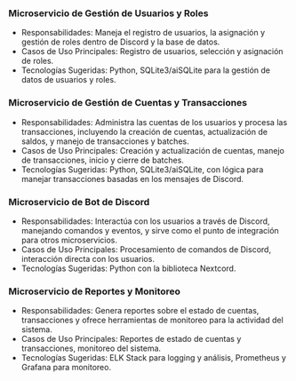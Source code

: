 ### Microservicio de Gestión de Usuarios y Roles
- Responsabilidades: Maneja el registro de usuarios, la asignación y gestión de roles dentro de Discord y la base de datos.
- Casos de Uso Principales: Registro de usuarios, selección y asignación de roles.
- Tecnologías Sugeridas: Python, SQLite3/aiSQLite para la gestión de datos de usuarios y roles.
### Microservicio de Gestión de Cuentas y Transacciones
- Responsabilidades: Administra las cuentas de los usuarios y procesa las transacciones, incluyendo la creación de cuentas, actualización de saldos, y manejo de transacciones y batches.
- Casos de Uso Principales: Creación y actualización de cuentas, manejo de transacciones, inicio y cierre de batches.
- Tecnologías Sugeridas: Python, SQLite3/aiSQLite, con lógica para manejar transacciones basadas en los mensajes de Discord.
### Microservicio de Bot de Discord
- Responsabilidades: Interactúa con los usuarios a través de Discord, manejando comandos y eventos, y sirve como el punto de integración para otros microservicios.
- Casos de Uso Principales: Procesamiento de comandos de Discord, interacción directa con los usuarios.
- Tecnologías Sugeridas: Python con la biblioteca Nextcord.
### Microservicio de Reportes y Monitoreo
- Responsabilidades: Genera reportes sobre el estado de cuentas, transacciones y ofrece herramientas de monitoreo para la actividad del sistema.
- Casos de Uso Principales: Reportes de estado de cuentas y transacciones, monitoreo del sistema.
- Tecnologías Sugeridas: ELK Stack para logging y análisis, Prometheus y Grafana para monitoreo.